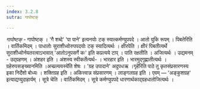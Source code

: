 ```yaml
---
index: 3.2.8
sutra: गापोष्टक्

---
```

_गापोष्टक्_ - गापोष्टक् । 'गै शब्दे' 'पा पाने' इत्यनयोः टक् स्यात्कर्मण्युपपदे । आतो युकि रूपम् । पिबतेरिति । वार्तिकमिदम् । पाधातोः सुराशीध्वोरुपपदयोः टक् स्यादित्यर्थः । क्षीरपेति । क्षीरं पिबतीत्यर्थे सुराशीध्वोर्नयतरत्वाऽभावात् 'आतोऽनुपसर्गे कः' इति कप्रत्यये टाप् । पाति रक्षतीति । अजित्यर्थः । उद्यमनम् - उद्ग्रहणम् । अंशहर इति । अंशस्य स्वीकर्तेत्यर्थ- । भारहार इति । भारमुद्गृह्णातीत्यर्थः । ग्रहेरुपसङ्ख्यानमिति ।अच्प्रत्ययस्ये॑ति शेषः । 'ग्रह उपादाने' अदुपधऋ ।गृहे॑रिति पाठे तु कृतसंप्रसारणस्य इका निर्देशो बोध्यः । शक्तिग्रह इति । अकित्त्वान्न संप्रसारणम् । लाङ्गलग्रह इति । एवम्  —  'अङ्कुशग्रह' इत्याद्यप्युदाहार्यम् । सूत्रे चेति । वार्तिकमिदम् । सूत्रे कर्मण्युपपदे धारणार्थकाद्ग्रहधातोजित्यर्थः ।